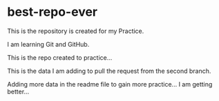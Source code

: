 # best-repo-ever

This is the repository is created for my Practice.

I am learning Git and GitHub.

This is the repo created to practice...

This is the data I am adding to pull the request from the second branch.

Adding more data in the readme file to gain more practice...
I am getting better...